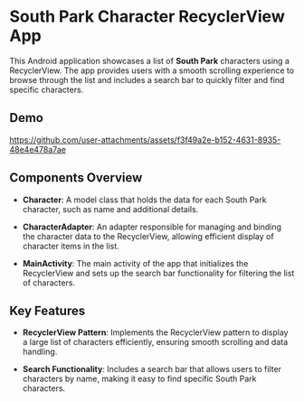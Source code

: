 
# South Park Character RecyclerView App

This Android application showcases a list of **South Park** characters using a RecyclerView. The app provides users with a smooth scrolling experience to browse through the list and includes a search bar to quickly filter and find specific characters.
## Demo

https://github.com/user-attachments/assets/f3f49a2e-b152-4631-8935-48e4e478a7ae

## Components Overview

- **Character**: A model class that holds the data for each South Park character, such as name and additional details.

- **CharacterAdapter**: An adapter responsible for managing and binding the character data to the RecyclerView, allowing efficient display of character items in the list.

- **MainActivity**: The main activity of the app that initializes the RecyclerView and sets up the search bar functionality for filtering the list of characters.

## Key Features

- **RecyclerView Pattern**: Implements the RecyclerView pattern to display a large list of characters efficiently, ensuring smooth scrolling and data handling.

- **Search Functionality**: Includes a search bar that allows users to filter characters by name, making it easy to find specific South Park characters.



